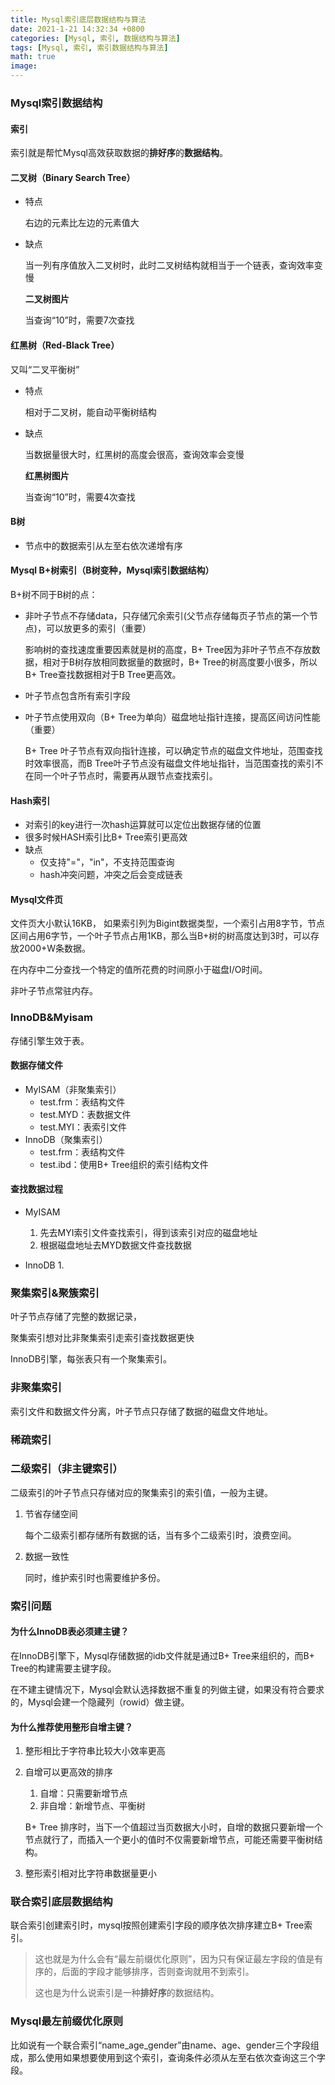 ```yaml
---
title: Mysql索引底层数据结构与算法
date: 2021-1-21 14:32:34 +0800
categories: [Mysql, 索引, 数据结构与算法]
tags: [Mysql, 索引, 索引数据结构与算法]
math: true
image: 
---
```


### Mysql索引数据结构

#### 索引

索引就是帮忙Mysql高效获取数据的**排好序**的**数据结构**。

#### 二叉树（Binary Search Tree）

- 特点

  右边的元素比左边的元素值大

- 缺点

  当一列有序值放入二叉树时，此时二叉树结构就相当于一个链表，查询效率变慢

  **二叉树图片**

  当查询“10”时，需要7次查找

#### 红黑树（Red-Black Tree）

又叫“二叉平衡树”

- 特点

  相对于二叉树，能自动平衡树结构

- 缺点

  当数据量很大时，红黑树的高度会很高，查询效率会变慢

  **红黑树图片**

  当查询“10”时，需要4次查找

#### B树

- 节点中的数据索引从左至右依次递增有序



#### Mysql B+树索引（B树变种，Mysql索引数据结构）

B+树不同于B树的点：

- 非叶子节点不存储data，只存储冗余索引(父节点存储每页子节点的第一个节点)，可以放更多的索引（重要）

  影响树的查找速度重要因素就是树的高度，B+ Tree因为非叶子节点不存放数据，相对于B树存放相同数据量的数据时，B+ Tree的树高度要小很多，所以B+ Tree查找数据相对于B Tree更高效。

- 叶子节点包含所有索引字段

- 叶子节点使用双向（B+ Tree为单向）磁盘地址指针连接，提高区间访问性能（重要）

  B+ Tree 叶子节点有双向指针连接，可以确定节点的磁盘文件地址，范围查找时效率很高，而B Tree叶子节点没有磁盘文件地址指针，当范围查找的索引不在同一个叶子节点时，需要再从跟节点查找索引。



#### Hash索引

- 对索引的key进行一次hash运算就可以定位出数据存储的位置
- 很多时候HASH索引比B+ Tree索引更高效
- 缺点
  - 仅支持"="，"in"，不支持范围查询
  - hash冲突问题，冲突之后会变成链表



#### Mysql文件页

文件页大小默认16KB， 如果索引列为Bigint数据类型，一个索引占用8字节，节点区间占用6字节，一个叶子节点占用1KB，那么当B+树的树高度达到3时，可以存放2000+W条数据。

在内存中二分查找一个特定的值所花费的时间原小于磁盘I/O时间。

非叶子节点常驻内存。



### InnoDB&Myisam

存储引擎生效于表。

#### 数据存储文件

- MyISAM（非聚集索引）
  - test.frm：表结构文件
  - test.MYD：表数据文件
  - test.MYI：表索引文件
- InnoDB（聚集索引）
  - test.frm：表结构文件
  - test.ibd：使用B+ Tree组织的索引结构文件



#### 查找数据过程

- MyISAM
  1. 先去MYI索引文件查找索引，得到该索引对应的磁盘地址
  2. 根据磁盘地址去MYD数据文件查找数据

- InnoDB
  1. 

### 聚集索引&聚簇索引

叶子节点存储了完整的数据记录，

聚集索引想对比非聚集索引走索引查找数据更快

InnoDB引擎，每张表只有一个聚集索引。

### 非聚集索引

索引文件和数据文件分离，叶子节点只存储了数据的磁盘文件地址。



### 稀疏索引





### 二级索引（非主键索引）

二级索引的叶子节点只存储对应的聚集索引的索引值，一般为主键。

1. 节省存储空间

   每个二级索引都存储所有数据的话，当有多个二级索引时，浪费空间。

2. 数据一致性

   同时，维护索引时也需要维护多份。

### 索引问题

#### 为什么InnoDB表必须建主键？

在InnoDB引擎下，Mysql存储数据的idb文件就是通过B+ Tree来组织的，而B+ Tree的构建需要主键字段。

在不建主键情况下，Mysql会默认选择数据不重复的列做主键，如果没有符合要求的，Mysql会建一个隐藏列（rowid）做主键。



#### 为什么推荐使用整形自增主键？

1. 整形相比于字符串比较大小效率更高

2. 自增可以更高效的排序

   1. 自增：只需要新增节点
   2. 非自增：新增节点、平衡树

   B+ Tree 排序时，当下一个值超过当页数据大小时，自增的数据只要新增一个节点就行了，而插入一个更小的值时不仅需要新增节点，可能还需要平衡树结构。

3. 整形索引相对比字符串数据量更小







### 联合索引底层数据结构

联合索引创建索引时，mysql按照创建索引字段的顺序依次排序建立B+ Tree索引。

> 这也就是为什么会有“最左前缀优化原则”，因为只有保证最左字段的值是有序的，后面的字段才能够排序，否则查询就用不到索引。
>
> 这也是为什么说索引是一种**排好序**的数据结构。



### Mysql最左前缀优化原则

比如说有一个联合索引“name_age_gender”由name、age、gender三个字段组成，那么使用如果想要使用到这个索引，查询条件必须从左至右依次查询这三个字段。





